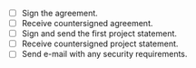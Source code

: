 - [ ] Sign the agreement.
- [ ] Receive countersigned agreement.
- [ ] Sign and send the first project statement.
- [ ] Receive countersigned project statement.
- [ ] Send e-mail with any security requirements.
